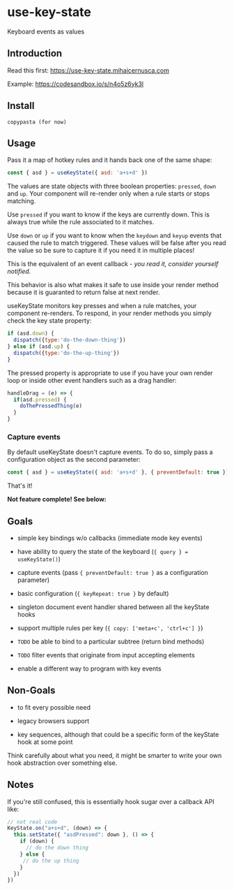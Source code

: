 use-key-state
========================

Keyboard events as values

Introduction
------------

Read this first: https://use-key-state.mihaicernusca.com

Example: https://codesandbox.io/s/n4o5z6yk3l

Install
-------

```text
copypasta (for now)
```

Usage
-----

Pass it a map of hotkey rules and it hands back one of the same shape:

```javascript
const { asd } = useKeyState({ asd: 'a+s+d' })
```

The values are state objects with three boolean properties: `pressed`, `down` and `up`. Your component will re-render only when a rule starts or stops matching.

Use `pressed` if you want to know if the keys are currently down. This is always true while the rule associated to it matches.

Use `down` or `up` if you want to know when the `keydown` and `keyup` events that caused the rule to match triggered. These values will be false after you read the value so be sure to capture it if you need it in multiple places!

This is the equivalent of an event callback - *you read it, consider yourself notified.*

This behavior is also what makes it safe to use inside your render method because it is guaranted to return false at next render.

useKeyState monitors key presses and when a rule matches, your component re-renders. To respond, in your render methods you simply check the key state property:

```javascript
if (asd.down) {
  dispatch({type:'do-the-down-thing'})
} else if (asd.up) {
  dispatch({type:'do-the-up-thing'})
}
```

The pressed property is appropriate to use if you have your own render loop or inside other event handlers such as a drag handler:

```javascript
handleDrag = (e) => {
  if(asd.pressed) {
    doThePressedThing(e)
  }
}
```

### Capture events

By default useKeyState doesn't capture events. To do so, simply pass a configuration object as the second parameter:

```javascript
const { asd } = useKeyState({ asd: 'a+s+d' }, { preventDefault: true })
```

That's it!

**Not feature complete! See below:**

Goals
--------

- simple key bindings w/o callbacks (immediate mode key events)

- have ability to query the state of the keyboard (`{ query } = useKeyState()`)

- capture events (pass `{ preventDefault: true }` as a configuration parameter)

- basic configuration (`{ keyRepeat: true }` by default)

- singleton document event handler shared between all the keyState hooks

- support multiple rules per key (`{ copy: ['meta+c', 'ctrl+c'] }`)

- `TODO` be able to bind to a particular subtree (return bind methods)

- `TODO` filter events that originate from input accepting elements

- enable a different way to program with key events

Non-Goals
--------

- to fit every possible need

- legacy browsers support

- key sequences, although that could be a specific form of the keyState hook at some point


Think carefully about what you need, it might be smarter to write your own hook abstraction over something else.

Notes
-----------

If you're still confused, this is essentially hook sugar over a callback API like: 

```javascript
// not real code
KeyState.on("a+s+d", (down) => {
  this.setState({ "asdPressed": down }, () => {
    if (down) {
      // do the down thing
    } else {
     // do the up thing
    }
  })
})
```
